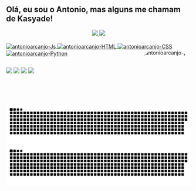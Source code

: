 ## Olá, eu sou o Antonio, mas alguns me chamam de Kasyade!

<div align="center">
  <a href = " https://github.com/antonioarcanjo "   >
  <img height="180em" src="https://github-readme-stats.vercel.app/api?username=antonioarcanjo&show_icons=true&theme=moltack&include_all_commits=true&count_private=true"/>
  <img height="180em" src="https://github-readme-stats.vercel.app/api/top-langs/?username=antonioarcanjo&layout=compact&langs_count=7&theme=moltack"/>
</div>
<div style="display: inline_block"><br>
  <img align="center" alt="antonioarcanjo-Js" height="30" width="40" src="https://cdn.jsdelivr.net/gh/devicons/devicon/icons/javascript/javascript-plain.svg">
  <img align="center" alt="antonioarcanjo-HTML" height="30" width="40" src="https://cdn.jsdelivr.net/gh/devicons/devicon/icons/html5/html5-plain.svg">
  <img align="center" alt="antonioarcanjo-CSS" height="30" width="40" src="https://cdn.jsdelivr.net/gh/devicons/devicon/icons/css3/css3-plain.svg">
  <img align="center" alt="antonioarcanjo-Python" height="30" width="40" src="https://cdn.jsdelivr.net/gh/devicons/devicon/icons/python/python-original.svg">
  <img align="right" alt="antonioarcanjo-pic" height="150" style="border-radius:50px;" src="https://media.discordapp.net/attachments/994234466828558476/994243440558751764/download20220703110712.png">
</div>
  
  ##
 
<div>
  <a href="https://instagram.com/alwaystoxic" target="_blank"><img src="https://img.shields.io/badge/-Instagram-%23E4405F?style=for-the-badge&logo=instagram&logoColor=white" target="_blank"></a>
 <a href="https://discord.gg/rqZtpyvqWr" target="_blank"><img src="https://img.shields.io/badge/Discord-7289DA?style=for-the-badge&logo=discord&logoColor=white" target="_blank"></a> 
  <a href="mailto:antonioarcanjoff@gmail.com"><img src="https://img.shields.io/badge/Gmail-D14836?style=for-the-badge&logo=gmail&logoColor=white" target="_blank"></a>
  <a href="https://www.linkedin.com/in/antonio-silva999" target="_blank"><img src="https://img.shields.io/badge/-LinkedIn-%230077B5?style=for-the-badge&logo=linkedin&logoColor=white" target="_blank"></a> 
  
![github contribuição grid snake animação](https://github.com/antonioarcanjo/antonioarcanjo/blob/output/github-contribution-grid-snake.svg#gh-dark-mode-only)![github contribuição grid snake animação ](https://github.com/antonioarcanjo/antonioarcanjo/blob/output/github-contribution-grid-snake.svg#gh-light-mode-only)


</div>
